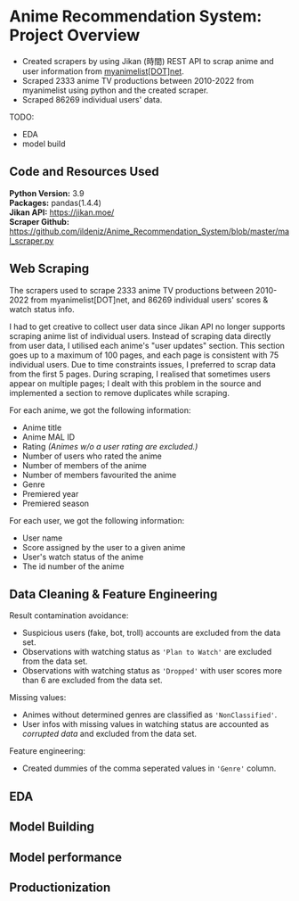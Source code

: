 # Anime Recommendation System: Project Overview 
* Created scrapers by using Jikan (時間) REST API to scrap anime and user information from [myanimelist[DOT]net](https://myanimelist.net/).
* Scraped 2333 anime TV productions between 2010-2022 from myanimelist using python and the created scraper.
* Scraped 86269 individual users' data.

TODO:
* EDA
* model build

## Code and Resources Used 
**Python Version:** 3.9  
**Packages:** pandas(1.4.4)  
**Jikan API:** https://jikan.moe/  
**Scraper Github:** https://github.com/ildeniz/Anime_Recommendation_System/blob/master/mal_scraper.py 

## Web Scraping
The scrapers used to scrape 2333 anime TV productions between 2010-2022 from myanimelist[DOT]net, and 86269 individual users' scores & watch status info.

I had to get creative to collect user data since Jikan API no longer supports scraping anime list of individual users. Instead of scraping data directly from user data, I utilised each anime's "user updates" section. This section goes up to a maximum of 100 pages, and each page is consistent with 75 individual users. Due to time constraints issues, I preferred to scrap data from the first 5 pages. During scraping, I realised that sometimes users appear on multiple pages; I dealt with this problem in the source and implemented a section to remove duplicates while scraping.

For each anime, we got the following information:
*	Anime title
*	Anime MAL ID
*	Rating *(Animes w/o a user rating are excluded.)*
*	Number of users who rated the anime
*	Number of members of the anime 
*	Number of members favourited the anime
*	Genre 
*	Premiered year
*	Premiered season  

For each user, we got the following information:
* User name
* Score assigned by the user to a given anime
* User's watch status of the anime
* The id number of the anime

## Data Cleaning & Feature Engineering
Result contamination avoidance:
* Suspicious users (fake, bot, troll) accounts are excluded from the data set.
* Observations with watching status as `'Plan to Watch'` are excluded from the data set.
* Observations with watching status as `'Dropped'` with user scores more than 6 are excluded from the data set.

Missing values:
* Animes without determined genres are classified as `'NonClassified'`.
* User infos with missing values in watching status are accounted as *corrupted data* and excluded from the data set.

Feature engineering:
* Created dummies of the comma seperated values in `'Genre'` column.
## EDA

## Model Building 

## Model performance

## Productionization 




